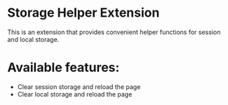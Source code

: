 # Storage Helper Extension

This is an extension that provides convenient helper functions for session and local storage.

# Available features:
- Clear session storage and reload the page
- Clear local storage and reload the page
